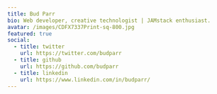 ```yaml
---
title: Bud Parr 
bio: Web developer, creative technologist | JAMstack enthusiast. 
avatar: /images/CDFX7337Print-sq-800.jpg
featured: true
social:
  - title: twitter 
    url: https://twitter.com/budparr
  - title: github 
    url: https://github.com/budparr
  - title: linkedin 
    url: https://www.linkedin.com/in/budparr/  
---
```

